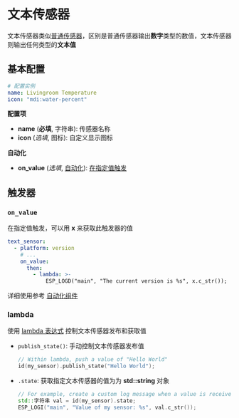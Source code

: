 # 文本传感器

文本传感器类似[普通传感器](esphome/)，区别是普通传感器输出**数字**类型的数值，文本传感器则输出任何类型的**文本值**



## 基本配置

```yaml
# 配置实例
name: Livingroom Temperature
icon: "mdi:water-percent"
```

**配置项**

- **name** (**必填**, 字符串): 传感器名称
- **icon** (*选填*, 图标): 自定义显示图标

**自动化**

- **on_value** (*选填*, [自动化](esphome/guides/automations)): [在指定值触发](#on_value)

## 触发器




### `on_value`


在指定值触发，可以用 **x** 来获取此触发器的值

```yaml
text_sensor:
  - platform: version
    # ...
    on_value:
      then:
        - lambda: >-
            ESP_LOGD("main", "The current version is %s", x.c_str());
```

详细使用参考 [自动化组件](esphome/guides/automations) 


### lambda

使用 [lambda 表达式](esphome/guides/automations#lambda-表达式) 控制文本传感器发布和获取值

- `publish_state()`: 手动控制文本传感器发布值

  ```c++
  // Within lambda, push a value of "Hello World"
  id(my_sensor).publish_state("Hello World");
  ```

- `.state`: 获取指定文本传感器的值为为 **std::string** 对象

  ```c++
  // For example, create a custom log message when a value is received:
  std::字符串 val = id(my_sensor).state;
  ESP_LOGI("main", "Value of my sensor: %s", val.c_str());
  ```
